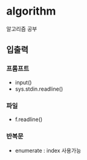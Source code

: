 # algorithm
알고리즘 공부

## 입출력

### 프롬프트
- input()
- sys.stdin.readline()

### 파일
- f.readline()

### 반복문
- enumerate : index 사용가능